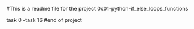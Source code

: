 #This is a readme file for the project 0x01-python-if_else_loops_functions

task 0 -task 16
#end of project
